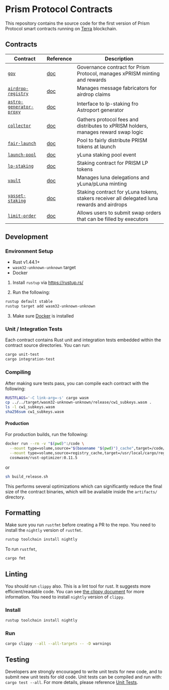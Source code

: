 # Prism Protocol Contracts

This repository contains the source code for the first version of Prism Protocol smart contracts running on [Terra](https://terra.money) blockchain.

## Contracts

| Contract                                                           | Reference | Description                                                                                 |
| ------------------------------------------------------------------ | --------- | ------------------------------------------------------------------------------------------- |
| [`gov`](./contracts/prism-gov)                                     | [doc]()   | Governance contract for Prism Protocol, manages xPRISM minting and rewards                  |
| [`airdrop-registry`](./contracts/prism-airdrop-registry)           | [doc]()   | Manages message fabricators for airdrop claims                                              |
| [`astro-generator-proxy`](./contracts/prism-astro-generator-proxy) | [doc]()   | Interface to lp-staking fro Astroport generator                                             |
| [`collector`](./contracts/prism-collector)                         | [doc]()   | Gathers protocol fees and distributes to xPRISM holders, manages reward swap logic          |
| [`fair-launch`](./contracts/prism-fair-launch)                     | [doc]()   | Pool to fairly distribute PRISM tokens at launch                                            |
| [`launch-pool`](../contracts/prism-launch-pool)                    | [doc]()   | yLuna staking pool event                                                                    |
| [`lp-staking`](../contracts/prism-lp-staking)                      | [doc]()   | Staking contract for PRISM LP tokens                                                        |
| [`vault`](../contracts/prism-vault)                                | [doc]()   | Manages luna delegations and yLuna/pLuna minting                                            |
| [`yasset-staking`](../contracts/prism-yasset-staking)              | [doc]()   | Staking contract for yLuna tokens, stakers receiver all delegated luna rewards and airdrops |
| [`limit-order`](../contracts/prism-limit-order)                    | [doc]()   | Allows users to submit swap orders that can be filled by executors                          |

## Development

### Environment Setup

- Rust v1.44.1+
- `wasm32-unknown-unknown` target
- Docker

1. Install `rustup` via https://rustup.rs/

2. Run the following:

```sh
rustup default stable
rustup target add wasm32-unknown-unknown
```

3. Make sure [Docker](https://www.docker.com/) is installed

### Unit / Integration Tests

Each contract contains Rust unit and integration tests embedded within the contract source directories. You can run:

```sh
cargo unit-test
cargo integration-test
```

### Compiling

After making sure tests pass, you can compile each contract with the following:

```sh
RUSTFLAGS='-C link-arg=-s' cargo wasm
cp ../../target/wasm32-unknown-unknown/release/cw1_subkeys.wasm .
ls -l cw1_subkeys.wasm
sha256sum cw1_subkeys.wasm
```

#### Production

For production builds, run the following:

```sh
docker run --rm -v "$(pwd)":/code \
  --mount type=volume,source="$(basename "$(pwd)")_cache",target=/code/target \
  --mount type=volume,source=registry_cache,target=/usr/local/cargo/registry \
  cosmwasm/rust-optimizer:0.11.5
```

or

```sh
sh build_release.sh
```

This performs several optimizations which can significantly reduce the final size of the contract binaries, which will be available inside the `artifacts/` directory.

## Formatting

Make sure you run `rustfmt` before creating a PR to the repo. You need to install the `nightly` version of `rustfmt`.

```sh
rustup toolchain install nightly
```

To run `rustfmt`,

```sh
cargo fmt
```

## Linting

You should run `clippy` also. This is a lint tool for rust. It suggests more efficient/readable code.
You can see [the clippy document](https://rust-lang.github.io/rust-clippy/master/index.html) for more information.
You need to install `nightly` version of `clippy`.

### Install

```sh
rustup toolchain install nightly
```

### Run

```sh
cargo clippy --all --all-targets -- -D warnings
```

## Testing

Developers are strongly encouraged to write unit tests for new code, and to submit new unit tests for old code. Unit tests can be compiled and run with: `cargo test --all`. For more details, please reference [Unit Tests](https://github.com/CodeChain-io/codechain/wiki/Unit-Tests).
